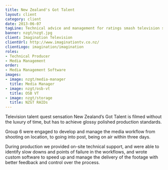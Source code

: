 ```yaml
---
title: New Zealand's Got Talent
layout: client
category: client
date: 2013-06-07
tagLine: Technical advice and management for ratings smash television show
banner: nzgt/nzgt.jpg
client: Imagination Television
clientUrl: http://www.imaginationtv.co.nz/
clientLogo: imagination/imagination
roles:
- Technical Producer
- Media Management
order:
- Media Management Software
images:
- image: nzgt/media-manager
  title: Media Manager
- image: nzgt/osb-vt
  title: OSB VT
- image: nzgt/storage
  title: NZGT RAIDs
---
```


Television talent quest sensation New Zealand’s Got Talent is filmed without the luxury of time, but has to achieve glossy polished production standards.

Group 6 were engaged to develop and manage the media workflow from shooting on location, to going into post, being on air within three days.

During production we provided on-site technical support, and were able to identify slow downs and points of failure in the workflows, and wrote custom software to speed up and manage the delivery of the footage with better feedback and control over the process.
